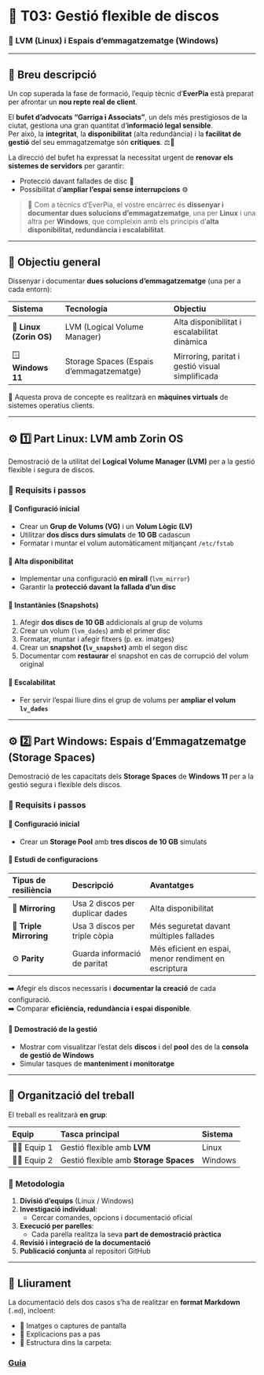 # 💽 T03: Gestió flexible de discos  
### 🔄 LVM (Linux) i Espais d’emmagatzematge (Windows)

---

## 📝 Breu descripció

Un cop superada la fase de formació, l’equip tècnic d’**EverPia** està preparat per afrontar un **nou repte real de client**.  

El **bufet d’advocats “Garriga i Associats”**, un dels més prestigiosos de la ciutat, gestiona una gran quantitat d’**informació legal sensible**.  
Per això, la **integritat**, la **disponibilitat** (alta redundància) i la **facilitat de gestió** del seu emmagatzematge són **crítiques**. ⚖️📂  

La direcció del bufet ha expressat la necessitat urgent de **renovar els sistemes de servidors** per garantir:
- Protecció davant fallades de disc 💾  
- Possibilitat d’**ampliar l’espai sense interrupcions** ⚙️  

> 🎯 Com a tècnics d’EverPia, el vostre encàrrec és **dissenyar i documentar dues solucions d’emmagatzematge**, una per **Linux** i una altra per **Windows**, que compleixin amb els principis d’**alta disponibilitat, redundància i escalabilitat**.

---

## 🧩 Objectiu general

Dissenyar i documentar **dues solucions d’emmagatzematge** (una per a cada entorn):

| Sistema | Tecnologia | Objectiu |
|:--------|:------------|:----------|
| 🐧 **Linux (Zorin OS)** | LVM (Logical Volume Manager) | Alta disponibilitat i escalabilitat dinàmica |
| 🪟 **Windows 11** | Storage Spaces (Espais d’emmagatzematge) | Mirroring, paritat i gestió visual simplificada |

📘 Aquesta prova de concepte es realitzarà en **màquines virtuals** de sistemes operatius clients.

---

## ⚙️ 1️⃣ Part Linux: LVM amb Zorin OS

Demostració de la utilitat del **Logical Volume Manager (LVM)** per a la gestió flexible i segura de discos.

### 🧾 Requisits i passos

#### 🔹 Configuració inicial
- Crear un **Grup de Volums (VG)** i un **Volum Lògic (LV)**  
- Utilitzar **dos discs durs simulats** de **10 GB** cadascun  
- Formatar i muntar el volum automàticament mitjançant `/etc/fstab`

#### 🔹 Alta disponibilitat
- Implementar una configuració **en mirall** (`lvm_mirror`)  
- Garantir la **protecció davant la fallada d’un disc**

#### 🔹 Instantànies (Snapshots)
1. Afegir **dos discs de 10 GB** addicionals al grup de volums  
2. Crear un volum (`lvm_dades`) amb el primer disc  
3. Formatar, muntar i afegir fitxers (p. ex. imatges)  
4. Crear un **snapshot (`lv_snapshot`)** amb el segon disc  
5. Documentar com **restaurar** el snapshot en cas de corrupció del volum original

#### 🔹 Escalabilitat
- Fer servir l’espai lliure dins el grup de volums per **ampliar el volum `lv_dades`**

---

## ⚙️ 2️⃣ Part Windows: Espais d’Emmagatzematge (Storage Spaces)

Demostració de les capacitats dels **Storage Spaces** de **Windows 11** per a la gestió segura i flexible dels discos.

### 🧾 Requisits i passos

#### 🔹 Configuració inicial
- Crear un **Storage Pool** amb **tres discos de 10 GB** simulats

#### 🔹 Estudi de configuracions
| Tipus de resiliència | Descripció | Avantatges |
|:----------------------|:------------|:-------------|
| 🔁 **Mirroring** | Usa 2 discos per duplicar dades | Alta disponibilitat |
| 🔂 **Triple Mirroring** | Usa 3 discos per triple còpia | Més seguretat davant múltiples fallades |
| ⚙️ **Parity** | Guarda informació de paritat | Més eficient en espai, menor rendiment en escriptura |

➡️ Afegir els discos necessaris i **documentar la creació** de cada configuració.  
➡️ Comparar **eficiència, redundància i espai disponible**.

#### 🔹 Demostració de la gestió
- Mostrar com visualitzar l’estat dels **discos** i del **pool** des de la **consola de gestió de Windows**
- Simular tasques de **manteniment i monitoratge**

---

## 👥 Organització del treball

El treball es realitzarà **en grup**:

| Equip | Tasca principal | Sistema |
|:------|:----------------|:--------|
| 🧑‍💻 Equip 1 | Gestió flexible amb **LVM** | Linux |
| 🧑‍💻 Equip 2 | Gestió flexible amb **Storage Spaces** | Windows |

### 🔧 Metodologia

1. **Divisió d’equips** (Linux / Windows)  
2. **Investigació individual**:  
   - Cercar comandes, opcions i documentació oficial  
3. **Execució per parelles**:  
   - Cada parella realitza la seva **part de demostració pràctica**  
4. **Revisió i integració de la documentació**  
5. **Publicació conjunta** al repositori GitHub

---

## 📂 Lliurament

La documentació dels dos casos s’ha de realitzar en **format Markdown** (`.md`), incloent:

- 📸 Imatges o captures de pantalla  
- 💬 Explicacions pas a pas  
- 📁 Estructura dins la carpeta:

### [Guia](guia.md)

